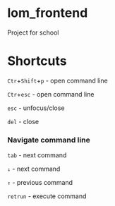 # lom_frontend
Project for school

# Shortcuts
`Ctr`+`Shift`+`p` - open command line

`Ctr`+`esc` - open command line

`esc` - unfocus/close

`del` - close

### Navigate command line
`tab` - next command

`↓` - next command

`↑` - previous command

`retrun` - execute command

